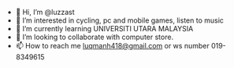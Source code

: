 - 👋 Hi, I’m @luzzast
- 👀 I’m interested in cycling, pc and mobile games, listen to music
- 🌱 I’m currently learning UNIVERSITI UTARA MALAYSIA
- 💞️ I’m looking to collaborate with computer store.
- 📫 How to reach me luqmanh418@gmail.com or ws number 019-8349615

<!---
luzzast/luzzast is a ✨ special ✨ repository because its `README.md` (this file) appears on your GitHub profile.
You can click the Preview link to take a look at your changes.
--->
